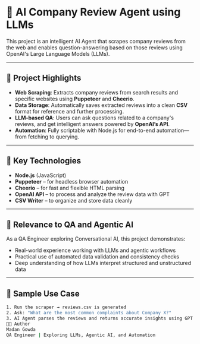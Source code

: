 # 🤖 AI Company Review Agent using LLMs

This project is an intelligent AI Agent that scrapes company reviews from the web and enables question-answering based on those reviews using OpenAI's Large Language Models (LLMs).

---

## 🚀 Project Highlights

- **Web Scraping**: Extracts company reviews from search results and specific websites using **Puppeteer** and **Cheerio**.
- **Data Storage**: Automatically saves extracted reviews into a clean **CSV** format for reference and further processing.
- **LLM-based QA**: Users can ask questions related to a company's reviews, and get intelligent answers powered by **OpenAI’s API**.
- **Automation**: Fully scriptable with Node.js for end-to-end automation—from fetching to querying.

---

## 🧠 Key Technologies

- **Node.js** (JavaScript)
- **Puppeteer** – for headless browser automation
- **Cheerio** – for fast and flexible HTML parsing
- **OpenAI API** – to process and analyze the review data with GPT
- **CSV Writer** – to organize and store data cleanly

---

## 💼 Relevance to QA and Agentic AI

As a QA Engineer exploring Conversational AI, this project demonstrates:
- Real-world experience working with LLMs and agentic workflows
- Practical use of automated data validation and consistency checks
- Deep understanding of how LLMs interpret structured and unstructured data

---

## 🧪 Sample Use Case

```bash
1. Run the scraper → reviews.csv is generated
2. Ask: "What are the most common complaints about Company X?"
3. AI Agent parses the reviews and returns accurate insights using GPT
👨‍💻 Author
Madan Gowda
QA Engineer | Exploring LLMs, Agentic AI, and Automation
